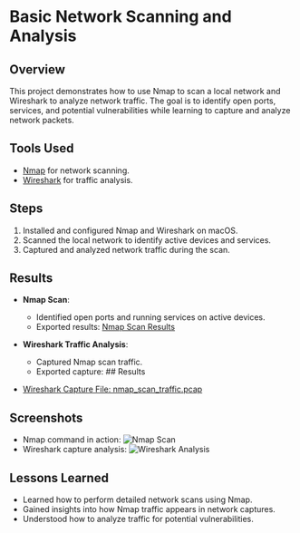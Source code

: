 # Basic Network Scanning and Analysis

## Overview
This project demonstrates how to use Nmap to scan a local network and Wireshark to analyze network traffic. The goal is to identify open ports, services, and potential vulnerabilities while learning to capture and analyze network packets.

## Tools Used
- [Nmap](https://nmap.org) for network scanning.
- [Wireshark](https://www.wireshark.org/) for traffic analysis.

## Steps
1. Installed and configured Nmap and Wireshark on macOS.
2. Scanned the local network to identify active devices and services.
3. Captured and analyzed network traffic during the scan.

## Results
- **Nmap Scan**:
  - Identified open ports and running services on active devices.
  - Exported results: [Nmap Scan Results](https://github.com/TechFella1024/NmapScanResults)

- **Wireshark Traffic Analysis**:
  - Captured Nmap scan traffic.
  - Exported capture: ## Results
- [Wireshark Capture File: nmap_scan_traffic.pcap](results/nmap_scan_traffic.pcap)

## Screenshots
- Nmap command in action:
  ![Nmap Scan](screenshots/nmap_scan.png)
- Wireshark capture analysis:
  ![Wireshark Analysis](screenshots/wireshark_analysis.png)

## Lessons Learned
- Learned how to perform detailed network scans using Nmap.
- Gained insights into how Nmap traffic appears in network captures.
- Understood how to analyze traffic for potential vulnerabilities.
